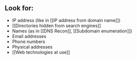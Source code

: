 ## Look for:

- IP address (like in [[IP address from domain name]])
- [[Directories hidden from search engines]]
- Names (as in [[DNS Recon]], [[Subdomain enumeration]])
- Email addresses
- Phone numbers
- Physical addresses
- [[Web technologies at use]]
